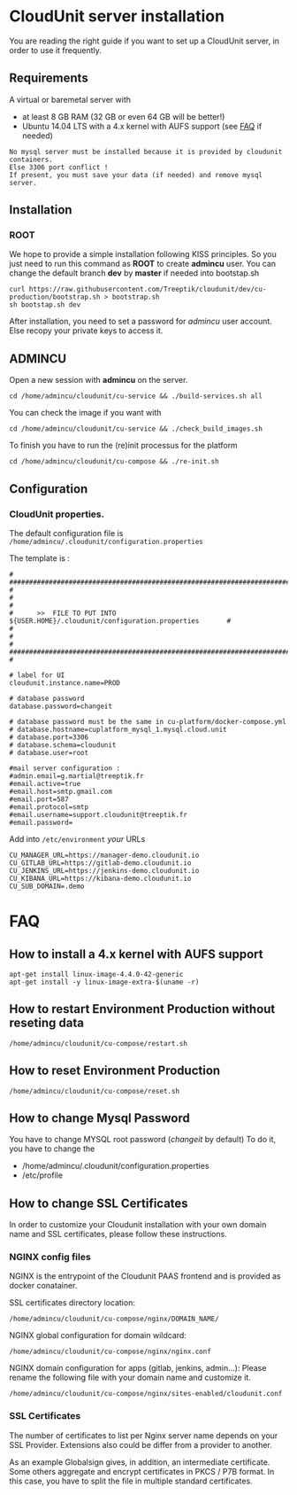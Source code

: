 # CloudUnit server installation

You are reading the right guide if you want to set up a CloudUnit server, in order to use it frequently. 

## Requirements

A virtual or baremetal server with
* at least 8 GB RAM (32 GB or even 64 GB will be better!)
* Ubuntu 14.04 LTS with a 4.x kernel with AUFS support (see [FAQ](#FAQ) if needed)

```
No mysql server must be installed because it is provided by cloudunit containers. 
Else 3306 port conflict !
If present, you must save your data (if needed) and remove mysql server.
```

## Installation

### ROOT 

We hope to provide a simple installation following KISS principles.
So you just need to run this command as **ROOT** to create **admincu** user.
You can change the default branch **dev** by **master** if needed into bootstap.sh

```
curl https://raw.githubusercontent.com/Treeptik/cloudunit/dev/cu-production/bootstrap.sh > bootstrap.sh
sh bootstap.sh dev
```

After installation, you need to set a password for *admincu* user account.
Else recopy your private keys to access it.

## ADMINCU

Open a new session with **admincu** on the server.

```
cd /home/admincu/cloudunit/cu-service && ./build-services.sh all
```

You can check the image if you want with 

```
cd /home/admincu/cloudunit/cu-service && ./check_build_images.sh
```

To finish you have to run the (re)init processus for the platform

```
cd /home/admincu/cloudunit/cu-compose && ./re-init.sh
```

## Configuration

### CloudUnit properties.

The default configuration file is `/home/admincu/.cloudunit/configuration.properties`

The template is :  

```
# ################################################################################ #
#                                                                                  #
#      >>  FILE TO PUT INTO ${USER.HOME}/.cloudunit/configuration.properties       #
#                                                                                  #
# ################################################################################ #

# label for UI
cloudunit.instance.name=PROD

# database password
database.password=changeit

# database password must be the same in cu-platform/docker-compose.yml
# database.hostname=cuplatform_mysql_1.mysql.cloud.unit
# database.port=3306
# database.schema=cloudunit
# database.user=root

#mail server configuration :
#admin.email=g.martial@treeptik.fr
#email.active=true
#email.host=smtp.gmail.com
#email.port=587
#email.protocol=smtp
#email.username=support.cloudunit@treeptik.fr
#email.password=
```

Add into ```/etc/environment``` *your* URLs

```
CU_MANAGER_URL=https://manager-demo.cloudunit.io
CU_GITLAB_URL=https://gitlab-demo.cloudunit.io
CU_JENKINS_URL=https://jenkins-demo.cloudunit.io
CU_KIBANA_URL=https://kibana-demo.cloudunit.io
CU_SUB_DOMAIN=.demo
```

# FAQ

## How to install a 4.x kernel with AUFS support

```
apt-get install linux-image-4.4.0-42-generic
apt-get install -y linux-image-extra-$(uname -r)
```

## How to restart Environment Production without reseting data

```
/home/admincu/cloudunit/cu-compose/restart.sh
```

## How to reset Environment Production

```
/home/admincu/cloudunit/cu-compose/reset.sh
```

## How to change Mysql Password 

You have to change MYSQL root password (*changeit* by default)
To do it, you have to change the 
* /home/admincu/.cloudunit/configuration.properties
* /etc/profile

## How to change SSL Certificates

In order to customize your Cloudunit installation with your own domain name and SSL certificates,
please follow these instructions.

### NGINX config files

NGINX is the entrypoint of the Cloudunit PAAS frontend and is provided as docker conatainer.

SSL certificates directory location:

```
/home/admincu/cloudunit/cu-compose/nginx/DOMAIN_NAME/
```

NGINX global configuration for domain wildcard:

```
/home/admincu/cloudunit/cu-compose/nginx/nginx.conf
```

NGINX domain configuration for apps (gitlab, jenkins, admin...):
Please rename the following file with your domain name and customize it.

```
/home/admincu/cloudunit/cu-compose/nginx/sites-enabled/cloudunit.conf
```

### SSL Certificates

The number of certificates to list per Nginx server name depends on your SSL Provider.
Extensions also could be differ from a provider to another.

As an example Globalsign gives, in addition, an intermediate certificate. Some others aggregate and encrypt certificates in PKCS / P7B format. In this case, you have to split the file in multiple standard certificates.

